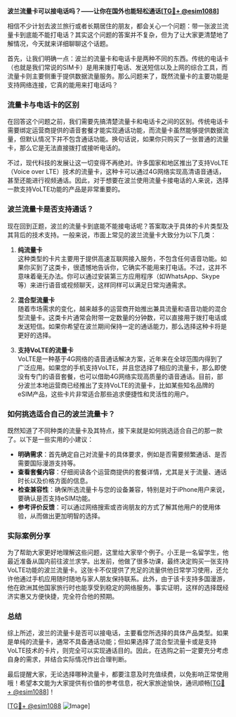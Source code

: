 **波兰流量卡可以接电话吗？——让你在国外也能轻松通话[[TG💪+ @esim1088](https://t.me/s/esim1088)]**

相信不少计划去波兰旅行或者长期居住的朋友，都会关心一个问题：带一张波兰流量卡到底能不能打电话？其实这个问题的答案并不复杂，但为了让大家更清楚地了解情况，今天就来详细聊聊这个话题。

首先，让我们明确一点：波兰的流量卡和电话卡是两种不同的东西。传统的电话卡（也就是我们常说的SIM卡）是用来拨打电话、发送短信以及上网的综合工具，而流量卡则主要侧重于提供数据流量服务。那么问题来了，既然流量卡的主要功能是支持网络连接，它真的能用来打电话吗？

### 流量卡与电话卡的区别

在回答这个问题之前，我们需要先搞清楚流量卡和电话卡之间的区别。传统电话卡需要绑定运营商提供的语音套餐才能实现通话功能，而流量卡虽然能够提供数据流量，但默认情况下并不包含通话功能。换句话说，如果你只购买了一张普通的流量卡，那么它是无法直接拨打或接听电话的。

不过，现代科技的发展让这一切变得不再绝对。许多国家和地区推出了支持VoLTE（Voice over LTE）技术的流量卡，这种卡可以通过4G网络实现高清语音通话，甚至还能进行视频通话。因此，对于想要在波兰使用流量卡接电话的人来说，选择一款支持VoLTE功能的产品是非常重要的。

### 波兰流量卡是否支持通话？

现在回到正题，波兰的流量卡到底能不能接电话呢？答案取决于具体的卡片类型及其背后的技术支持。一般来说，市面上常见的波兰流量卡大致分为以下几类：

1. **纯流量卡**  
   这种类型的卡片主要用于提供高速互联网接入服务，不包含任何语音功能。如果你买到了这类卡，很遗憾地告诉你，它确实不能用来打电话。不过，这并不意味着毫无办法。你可以通过安装第三方应用程序（如WhatsApp、Skype等）来进行语音或视频聊天，这样同样可以满足日常沟通需求。

2. **混合型流量卡**  
   随着市场需求的变化，越来越多的运营商开始推出兼具流量和语音功能的混合型流量卡。这类卡片通常会附带一定数量的分钟数，可以直接用于拨打电话或发送短信。如果你希望在波兰期间保持一定的通话能力，那么选择这种卡将是更好的选择。

3. **支持VoLTE的流量卡**  
   VoLTE是一种基于4G网络的语音通话解决方案，近年来在全球范围内得到了广泛应用。如果您的手机支持VoLTE，并且您选择了相应的流量卡，那么即使没有专门的语音套餐，也可以借助4G网络实现高质量的语音通话。目前，部分波兰本地运营商已经推出了支持VoLTE的流量卡，比如某些知名品牌的eSIM产品，这些卡片非常适合那些追求便捷性和灵活性的用户。

### 如何挑选适合自己的波兰流量卡？

既然知道了不同种类的流量卡及其特点，接下来就是如何挑选适合自己的那一款了。以下是一些实用的小建议：

- **明确需求**：首先确定自己对流量卡的具体要求，例如是否需要频繁通话、是否需要国际漫游支持等。
- **查看套餐内容**：仔细阅读各个运营商提供的套餐详情，尤其是关于流量、通话时长以及价格方面的信息。
- **检查兼容性**：确保所选流量卡与您的设备兼容，特别是对于iPhone用户来说，要确认是否支持eSIM功能。
- **参考评价反馈**：可以通过网络搜索或咨询朋友的方式了解其他用户的使用体验，从而做出更加明智的选择。

### 实际案例分享

为了帮助大家更好地理解这些问题，这里给大家举个例子。小王是一名留学生，他最近准备从国内前往波兰求学。出发前，他做了很多功课，最终决定购买一张支持VoLTE功能的波兰流量卡。这张卡不仅提供了充足的流量供他日常学习使用，还允许他通过手机应用随时随地与家人朋友保持联系。此外，由于该卡支持多国漫游，他在欧洲其他国家旅行时也能享受到稳定的网络服务。事实证明，这样的选择既经济实惠又方便快捷，完全符合他的预期。

### 总结

综上所述，波兰的流量卡是否可以接电话，主要看您所选择的具体产品类型。如果是单纯的流量卡，通常不具备通话功能；但如果选择了混合型流量卡或是支持VoLTE技术的卡片，则完全可以实现通话目的。因此，在选购之前一定要充分考虑自身的需求，并结合实际情况作出合理判断。

最后提醒大家，无论选择哪种流量卡，都要注意及时充值续费，以免影响正常使用哦！希望本文能为大家提供有价值的参考信息，祝大家旅途愉快，通讯顺畅[[TG💪+ @esim1088](https://t.me/s/esim1088)]！

[[TG💪+ @esim1088](https://t.me/s/esim1088) ![Image](https://i.postimg.cc/4NQfJmqS/Snipaste-2025-05-13-00-14-12.png)]